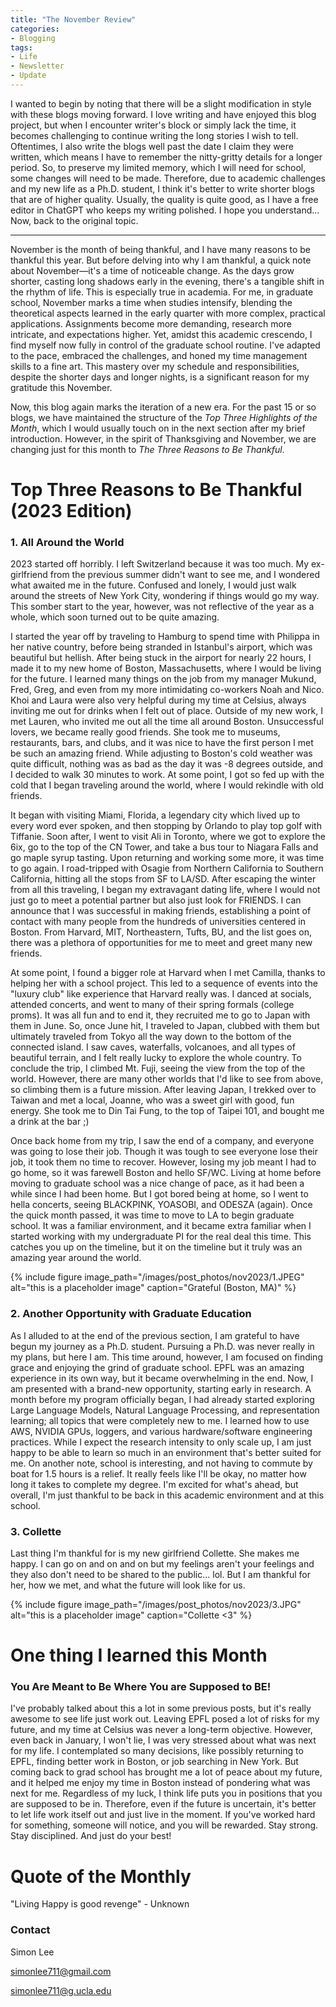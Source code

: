 ```yaml
---
title: "The November Review"
categories:
- Blogging
tags:
- Life
- Newsletter
- Update
---
```


I wanted to begin by noting that there will be a slight modification in style with these blogs moving forward. I love writing and have enjoyed this blog project, but when I encounter writer's block or simply lack the time, it becomes challenging to continue writing the long stories I wish to tell. Oftentimes, I also write the blogs well past the date I claim they were written, which means I have to remember the nitty-gritty details for a longer period. So, to preserve my limited memory, which I will need for school, some changes will need to be made. Therefore, due to academic challenges and my new life as a Ph.D. student, I think it's better to write shorter blogs that are of higher quality. Usually, the quality is quite good, as I have a free editor in ChatGPT who keeps my writing polished. I hope you understand... Now, back to the original topic.

---

November is the month of being thankful, and I have many reasons to be thankful this year. But before delving into why I am thankful, a quick note about November—it's a time of noticeable change. As the days grow shorter, casting long shadows early in the evening, there's a tangible shift in the rhythm of life. This is especially true in academia. For me, in graduate school, November marks a time when studies intensify, blending the theoretical aspects learned in the early quarter with more complex, practical applications. Assignments become more demanding, research more intricate, and expectations higher. Yet, amidst this academic crescendo, I find myself now fully in control of the graduate school routine. I've adapted to the pace, embraced the challenges, and honed my time management skills to a fine art. This mastery over my schedule and responsibilities, despite the shorter days and longer nights, is a significant reason for my gratitude this November.


Now, this blog again marks the iteration of a new era. For the past 15 or so blogs, we have maintained the structure of the *Top Three Highlights of the Month*, which I would usually touch on in the next section after my brief introduction. However, in the spirit of Thanksgiving and November, we are changing just for this month to *The Three Reasons to Be Thankful*.

# Top Three Reasons to Be Thankful (2023 Edition)

### 1. All Around the World

2023 started off horribly. I left Switzerland because it was too much. My ex-girlfriend from the previous summer didn't want to see me, and I wondered what awaited me in the future. Confused and lonely, I would just walk around the streets of New York City, wondering if things would go my way. This somber start to the year, however, was not reflective of the year as a whole, which soon turned out to be quite amazing.

I started the year off by traveling to Hamburg to spend time with Philippa in her native country, before being stranded in Istanbul's airport, which was beautiful but hellish. After being stuck in the airport for nearly 22 hours, I made it to my new home of Boston, Massachusetts, where I would be living for the future. I learned many things on the job from my manager Mukund, Fred, Greg, and even from my more intimidating co-workers Noah and Nico. Khoi and Laura were also very helpful during my time at Celsius, always inviting me out for drinks when I felt out of place. Outside of my new work, I met Lauren, who invited me out all the time all around Boston. Unsuccessful lovers, we became really good friends. She took me to museums, restaurants, bars, and clubs, and it was nice to have the first person I met be such an amazing friend. While adjusting to Boston's cold weather was quite difficult, nothing was as bad as the day it was -8 degrees outside, and I decided to walk 30 minutes to work. At some point, I got so fed up with the cold that I began traveling around the world, where I would rekindle with old friends.

It began with visiting Miami, Florida, a legendary city which lived up to every word ever spoken, and then stopping by Orlando to play top golf with Tiffanie. Soon after, I went to visit Ali in Toronto, where we got to explore the 6ix, go to the top of the CN Tower, and take a bus tour to Niagara Falls and go maple syrup tasting. Upon returning and working some more, it was time to go again. I road-tripped with Osagie from Northern California to Southern California, hitting all the stops from SF to LA/SD. After escaping the winter from all this traveling, I began my extravagant dating life, where I would not just go to meet a potential partner but also just look for FRIENDS. I can announce that I was successful in making friends, establishing a point of contact with many people from the hundreds of universities centered in Boston. From Harvard, MIT, Northeastern, Tufts, BU, and the list goes on, there was a plethora of opportunities for me to meet and greet many new friends.

At some point, I found a bigger role at Harvard when I met Camilla, thanks to helping her with a school project. This led to a sequence of events into the "luxury club" like experience that Harvard really was. I danced at socials, attended concerts, and went to many of their spring formals (college proms). It was all fun and to end it, they recruited me to go to Japan with them in June. So, once June hit, I traveled to Japan, clubbed with them but ultimately traveled from Tokyo all the way down to the bottom of the connected island. I saw caves, waterfalls, volcanoes, and all types of beautiful terrain, and I felt really lucky to explore the whole country. To conclude the trip, I climbed Mt. Fuji, seeing the view from the top of the world. However, there are many other worlds that I'd like to see from above, so climbing them is a future mission. After leaving Japan, I trekked over to Taiwan and met a local, Joanne, who was a sweet girl with good, fun energy. She took me to Din Tai Fung, to the top of Taipei 101, and bought me a drink at the bar ;)

Once back home from my trip, I saw the end of a company, and everyone was going to lose their job. Though it was tough to see everyone lose their job, it took them no time to recover. However, losing my job meant I had to go home, so it was farewell Boston and hello SF/WC. Living at home before moving to graduate school was a nice change of pace, as it had been a while since I had been home. But I got bored being at home, so I went to hella concerts, seeing BLACKPINK, YOASOBI, and ODESZA (again). Once the quick month passed, it was time to move to LA to begin graduate school. It was a familiar environment, and it became extra familiar when I started working with my undergraduate PI for the real deal this time. This catches you up on the timeline, but it on the timeline but it truly was an amazing year around the world.

{% include figure image_path="/images/post_photos/nov2023/1.JPEG" alt="this is a placeholder image" caption="Grateful (Boston, MA)" %}

### 2. Another Opportunity with Graduate Education

As I alluded to at the end of the previous section, I am grateful to have begun my journey as a Ph.D. student. Pursuing a Ph.D. was never really in my plans, but here I am. This time around, however, I am focused on finding grace and enjoying the grind of graduate school. EPFL was an amazing experience in its own way, but it became overwhelming in the end. Now, I am presented with a brand-new opportunity, starting early in research. A month before my program officially began, I had already started exploring Large Language Models, Natural Language Processing, and representation learning; all topics that were completely new to me. I learned how to use AWS, NVIDIA GPUs, loggers, and various hardware/software engineering practices. While I expect the research intensity to only scale up, I am just happy to be able to learn so much in an environment that's better suited for me. On another note, school is interesting, and not having to commute by boat for 1.5 hours is a relief. It really feels like I'll be okay, no matter how long it takes to complete my degree. I'm excited for what's ahead, but overall, I'm just thankful to be back in this academic environment and at this school.

### 3. Collette

Last thing I'm thankful for is my new girlfriend Collette. She makes me happy. I can go on and on and on but my feelings aren't your feelings and they also don't need to be shared to the public... lol. But I am thankful for her, how we met, and what the future will look like for us.

{% include figure image_path="/images/post_photos/nov2023/3.JPG" alt="this is a placeholder image" caption="Collette <3" %}

# One thing I learned this Month

### You Are Meant to Be Where You are Supposed to BE!

I've probably talked about this a lot in some previous posts, but it's really awesome to see life just work out. Leaving EPFL posed a lot of risks for my future, and my time at Celsius was never a long-term objective. However, even back in January, I won't lie, I was very stressed about what was next for my life. I contemplated so many decisions, like possibly returning to EPFL, finding better work in Boston, or job searching in New York. But coming back to grad school has brought me a lot of peace about my future, and it helped me enjoy my time in Boston instead of pondering what was next for me. Regardless of my luck, I think life puts you in positions that you are supposed to be in. Therefore, even if the future is uncertain, it's better to let life work itself out and just live in the moment. If you've worked hard for something, someone will notice, and you will be rewarded. Stay strong. Stay disciplined. And just do your best!

# Quote of the Monthly 

"Living Happy is good revenge" - Unknown

### Contact

Simon Lee

simonlee711@gmail.com

simonlee711@g.ucla.edu